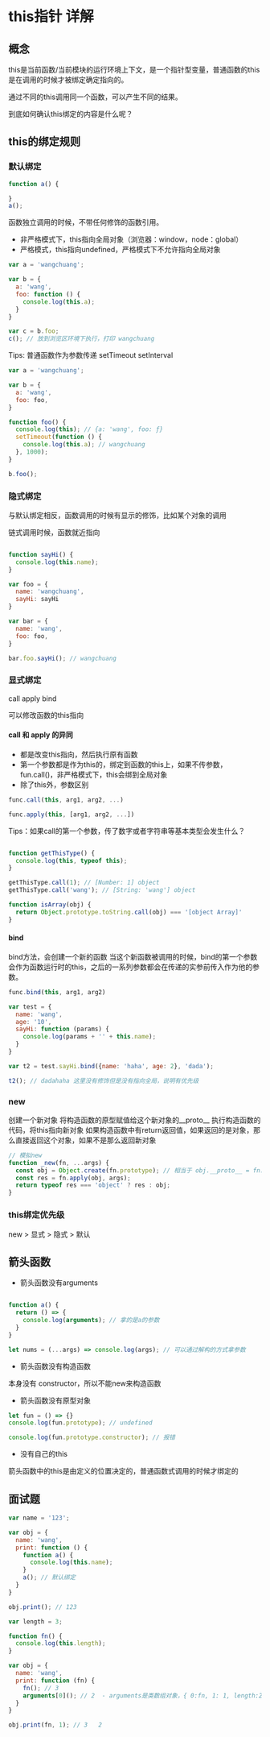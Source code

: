 # this指针 详解

## 概念

this是当前函数/当前模块的运行环境上下文，是一个指针型变量，普通函数的this是在调用的时候才被绑定确定指向的。

通过不同的this调用同一个函数，可以产生不同的结果。

到底如何确认this绑定的内容是什么呢？

## this的绑定规则

### 默认绑定

```js
function a() {

}
a();
```
函数独立调用的时候，不带任何修饰的函数引用。

* 非严格模式下，this指向全局对象（浏览器：window，node：global）
* 严格模式，this指向undefined，严格模式下不允许指向全局对象

```js
var a = 'wangchuang';

var b = {
  a: 'wang',
  foo: function () {
    console.log(this.a);
  }
}

var c = b.foo;
c(); // 放到浏览区环境下执行，打印 wangchuang
```

Tips: 普通函数作为参数传递 setTimeout setInterval

```js
var a = 'wangchuang';

var b = {
  a: 'wang',
  foo: foo,
}

function foo() {
  console.log(this); // {a: 'wang', foo: ƒ}
  setTimeout(function () {
    console.log(this.a); // wangchuang
  }, 1000);
}

b.foo();
```

### 隐式绑定

与默认绑定相反，函数调用的时候有显示的修饰，比如某个对象的调用

链式调用时候，函数就近指向

```js

function sayHi() {
  console.log(this.name);
}

var foo = {
  name: 'wangchuang',
  sayHi: sayHi
}

var bar = {
  name: 'wang',
  foo: foo,
}

bar.foo.sayHi(); // wangchuang
```

### 显式绑定

call apply bind

可以修改函数的this指向

#### call 和 apply 的异同

* 都是改变this指向，然后执行原有函数
* 第一个参数都是作为this的，绑定到函数的this上，如果不传参数，fun.call()，非严格模式下，this会绑到全局对象
* 除了this外，参数区别

```js
func.call(this, arg1, arg2, ...)

func.apply(this, [arg1, arg2, ...])

```

Tips：如果call的第一个参数，传了数字或者字符串等基本类型会发生什么？

```js

function getThisType() {
  console.log(this, typeof this);
}

getThisType.call(1); // [Number: 1] object
getThisType.call('wang'); // [String: 'wang'] object

function isArray(obj) {
  return Object.prototype.toString.call(obj) === '[object Array]'
}
```

#### bind

bind方法，会创建一个新的函数
当这个新函数被调用的时候，bind的第一个参数会作为函数运行时的this，之后的一系列参数都会在传递的实参前传入作为他的参数。

```js
func.bind(this, arg1, arg2)

```

```js
var test = {
  name: 'wang',
  age: '10',
  sayHi: function (params) {
    console.log(params + '' + this.name);
  }
}

var t2 = test.sayHi.bind({name: 'haha', age: 2}, 'dada');

t2(); // dadahaha 这里没有修饰但是没有指向全局，说明有优先级
```

### new

创建一个新对象
将构造函数的原型赋值给这个新对象的__proto__
执行构造函数的代码，将this指向新对象
如果构造函数中有return返回值，如果返回的是对象，那么直接返回这个对象，如果不是那么返回新对象

```js
// 模拟new
function _new(fn, ...args) {
  const obj = Object.create(fn.prototype); // 相当于 obj.__proto__ = fn.prototype
  const res = fn.apply(obj, args);
  return typeof res === 'object' ? res : obj;
}

```

### this绑定优先级

new > 显式 > 隐式 > 默认




## 箭头函数

* 箭头函数没有arguments

```js

function a() {
  return () => {
    console.log(arguments); // 拿的是a的参数
  }
}

let nums = (...args) => console.log(args); // 可以通过解构的方式拿参数

```

* 箭头函数没有构造函数

本身没有 constructor，所以不能new来构造函数

* 箭头函数没有原型对象

```js
let fun = () => {}
console.log(fun.prototype); // undefined

console.log(fun.prototype.constructor); // 报错

```

* 没有自己的this

箭头函数中的this是由定义的位置决定的，普通函数式调用的时候才绑定的

## 面试题

```js
var name = '123';

var obj = {
  name: 'wang',
  print: function () {
    function a() {
      console.log(this.name);
    }
    a(); // 默认绑定
  }
}

obj.print(); // 123
```

```js
var length = 3;

function fn() {
  console.log(this.length);
}

var obj = {
  name: 'wang',
  print: function (fn) {
    fn(); // 3
    arguments[0](); // 2  - arguments是类数组对象，{ 0:fn, 1: 1, length:2 }，它有个length
  }
}

obj.print(fn, 1); // 3   2

```







